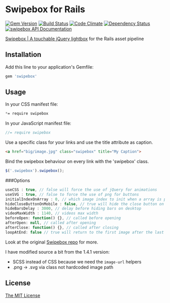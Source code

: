 # Swipebox for Rails

[![Gem Version](http://img.shields.io/gem/v/swipebox.svg?style=flat-square)](http://rubygems.org/gems/swipebox)
[![Build Status](http://img.shields.io/travis/mrfoto/swipebox.svg?style=flat-square)](https://travis-ci.org/mrfoto/swipebox)
[![Code Climate](http://img.shields.io/codeclimate/github/mrfoto/swipebox.svg?style=flat-square)](https://codeclimate.com/github/mrfoto/swipebox)
[![Dependency Status](http://img.shields.io/gemnasium/mrfoto/swipebox.svg?style=flat-square)](https://gemnasium.com/mrfoto/swipebox)
[![swipebox API Documentation](https://img.shields.io/badge/omniref-docs-da2b48.svg?style=flat-square)](https://www.omniref.com/ruby/gems/swipebox)

[Swipebox | A touchable jQuery lightbox](http://brutaldesign.github.io/swipebox/) for the Rails asset pipeline

## Installation

Add this line to your application's Gemfile:

```ruby
gem 'swipebox'
```

## Usage

In your CSS manifest file:

```css
*= require swipebox
```

In your JavaScript manifest file:

```javascript
//= require swipebox
```

Use a specific class for your links and use the title attribute as caption.

```html
<a href="big/image.jpg" class="swipebox" title="My Caption">
```

Bind the swipebox behaviour on every link with the 'swipebox' class.

```javascript
$('.swipebox').swipebox();
```

###Options

```javascript
useCSS : true, // false will force the use of jQuery for animations
useSVG : true, // false to force the use of png for buttons
initialIndexOnArray : 0, // which image index to init when a array is passed
hideCloseButtonOnMobile : false, // true will hide the close button on mobile devices
hideBarsDelay : 3000, // delay before hiding bars on desktop
videoMaxWidth : 1140, // videos max width
beforeOpen: function() {}, // called before opening
afterOpen: null, // called after opening
afterClose: function() {}, // called after closing
loopAtEnd: false // true will return to the first image after the last image is reached of Bootstrap)
```

Look at the original [Swipebox repo](https://github.com/brutaldesign/swipebox#usage) for more.

I have modified source a bit from the 1.4.1 version:
- SCSS instead of CSS because we need the `image-url` helpers
- .png -> .svg via class not hardcoded image path

## License

[The MIT License](MIT-LICENSE)
